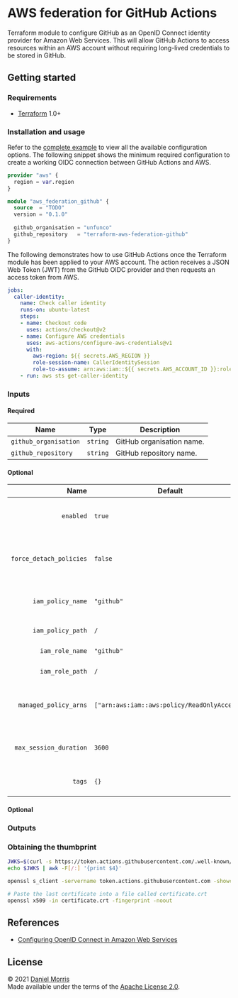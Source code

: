 # AWS federation for GitHub Actions

Terraform module to configure GitHub as an OpenID Connect identity provider for
Amazon Web Services. This will allow GitHub Actions to access resources within
an AWS account without requiring long-lived credentials to be stored in GitHub.

## Getting started

### Requirements

* [Terraform] 1.0+

### Installation and usage

Refer to the [complete example] to view all the available configuration options.
The following snippet shows the minimum required configuration to create a
working OIDC connection between GitHub Actions and AWS.

```terraform
provider "aws" {
  region = var.region
}

module "aws_federation_github" {
  source  = "TODO"
  version = "0.1.0"
  
  github_organisation = "unfunco"
  github_repository   = "terraform-aws-federation-github"
}
```

The following demonstrates how to use GitHub Actions once the Terraform module
has been applied to your AWS account. The action receives a JSON Web Token (JWT)
from the GitHub OIDC provider and then requests an access token from AWS.

```yaml
jobs:
  caller-identity:
    name: Check caller identity
    runs-on: ubuntu-latest
    steps:
    - name: Checkout code
      uses: actions/checkout@v2
    - name: Configure AWS credentials
      uses: aws-actions/configure-aws-credentials@v1
      with:
        aws-region: ${{ secrets.AWS_REGION }}
        role-session-name: CallerIdentitySession
        role-to-assume: arn:aws:iam::${{ secrets.AWS_ACCOUNT_ID }}:role/github
    - run: aws sts get-caller-identity
```

### Inputs

#### Required

| Name                   | Type     | Description               |
| ---------------------- | -------- | ------------------------- |
| `github_organisation`  | `string` | GitHub organisation name. |
| `github_repository`    | `string` | GitHub repository name.   |

#### Optional

| Name                    | Default                                      | Description                                                    |
| ----------------------: | -------------------------------------------- | -------------------------------------------------------------- |
| `enabled`               | `true`                                       | Flag to enable/disable creation of resources.                  |
| `force_detach_policies` | `false`                                      | Flag to force detachment of policies attached to the IAM role. |
| `iam_policy_name`       | `"github"`                                   | Name of the IAM policy to be assumed by GitHub.                |
| `iam_policy_path`       | `/`                                          | Path to the IAM policy.                                        |
| `iam_role_name`         | `"github"`                                   | Name of the IAM role.                                          |
| `iam_role_path`         | `/`                                          | Path to the IAM role.                                          |
| `managed_policy_arns`   | `["arn:aws:iam::aws:policy/ReadOnlyAccess"]` | List of managed policy ARNs to apply to the IAM role.          |
| `max_session_duration`  | `3600`                                       | Maximum session duration in seconds.                           |
| `tags`                  | `{}`                                         | Map of tags to be applied to all resources.                    |

#### Optional

### Outputs

### Obtaining the thumbprint

```bash
JWKS=$(curl -s https://token.actions.githubusercontent.com/.well-known/openid-configuration | jq -r '.jwks_uri')
echo $JWKS | awk -F[/:] '{print $4}'

openssl s_client -servername token.actions.githubusercontent.com -showcerts -connect token.actions.githubusercontent.com:443

# Paste the last certificate into a file called certificate.crt
openssl x509 -in certificate.crt -fingerprint -noout
```

## References

* [Configuring OpenID Connect in Amazon Web Services]

## License

© 2021 [Daniel Morris](https://unfun.co)  
Made available under the terms of the [Apache License 2.0].

[Apache License 2.0]: LICENSE.md
[Complete example]: examples/complete
[Configuring OpenID Connect in Amazon Web Services]: https://docs.github.com/en/actions/deployment/security-hardening-your-deployments/configuring-openid-connect-in-amazon-web-services
[Make]: https://www.gnu.org/software/make/
[Terraform]: https://www.terraform.io
